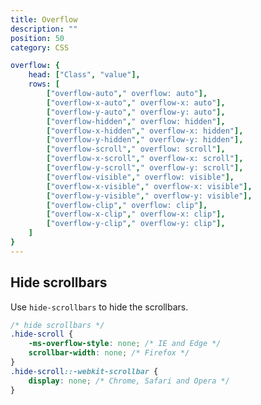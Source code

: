 ```yaml
---
title: Overflow
description: ""
position: 50
category: CSS

overflow: {
	head: ["Class", "value"],
	rows: [
		["overflow-auto"," overflow: auto"],
		["overflow-x-auto"," overflow-x: auto"],
		["overflow-y-auto"," overflow-y: auto"],
		["overflow-hidden"," overflow: hidden"],
		["overflow-x-hidden"," overflow-x: hidden"],
		["overflow-y-hidden"," overflow-y: hidden"],
		["overflow-scroll"," overflow: scroll"],
		["overflow-x-scroll"," overflow-x: scroll"],
		["overflow-y-scroll"," overflow-y: scroll"],
		["overflow-visible"," overflow: visible"],
		["overflow-x-visible"," overflow-x: visible"],
		["overflow-y-visible"," overflow-y: visible"],
		["overflow-clip"," overflow: clip"],
		["overflow-x-clip"," overflow-x: clip"],
		["overflow-y-clip"," overflow-y: clip"],
	]
}
---
```


<c-table pn="overflow"></c-table>

## Hide scrollbars

Use `hide-scrollbars` to hide the scrollbars.

```css
/* hide scrollbars */
.hide-scroll {
	-ms-overflow-style: none; /* IE and Edge */
	scrollbar-width: none; /* Firefox */
}
.hide-scroll::-webkit-scrollbar {
	display: none; /* Chrome, Safari and Opera */
}
```

